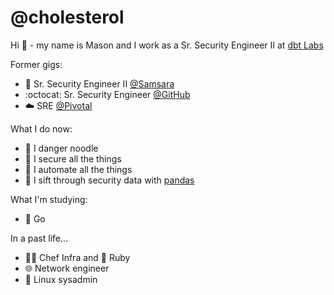 # @cholesterol

Hi 👋 - my name is Mason and I work as a Sr. Security Engineer II at [dbt Labs](https://github.com/dbt-labs)

Former gigs:
  - 🦉 Sr. Security Engineer II [@Samsara](https://github.com/samsara-dev)
  - :octocat: Sr. Security Engineer [@GitHub](https://github.com/github)
  - ☁️ SRE [@Pivotal](https://github.com/pivotal)

What I do now: 
  - 🐍 I danger noodle
  - 🔐 I secure all the things
  - 🤖 I automate all the things
  - 🐼 I sift through security data with [pandas](https://github.com/pandas-dev/pandas)

What I'm studying:
  - 🐹 Go
  
In a past life...
 - 🧑‍🍳 Chef Infra and 💎 Ruby
 - 🌐 Network engineer
 - 🐧 Linux sysadmin
